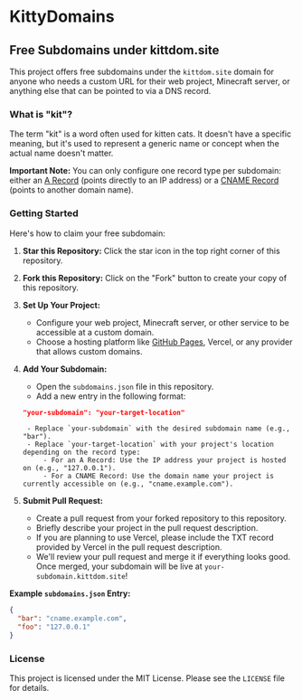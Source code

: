 # KittyDomains
## Free Subdomains under kittdom.site

This project offers free subdomains under the `kittdom.site` domain for anyone who needs a custom URL for their web project, Minecraft server, or anything else that can be pointed to via a DNS record.

### What is "kit"?

The term "kit" is a word often used for kitten cats. It doesn't have a specific meaning, but it's used to represent a generic name or concept when the actual name doesn't matter.

**Important Note:** You can only configure one record type per subdomain: either an [A Record](https://foo.ng/a) (points directly to an IP address) or a [CNAME Record](https://foo.ng/cname) (points to another domain name).

### Getting Started

Here's how to claim your free subdomain:

1. **Star this Repository:** Click the star icon in the top right corner of this repository.
2. **Fork this Repository:**  Click on the "Fork" button to create your copy of this repository.
3. **Set Up Your Project:** 
    - Configure your web project, Minecraft server, or other service to be accessible at a custom domain.
    - Choose a hosting platform like [GitHub Pages](https://foo.ng/githubpages), Vercel, or any provider that allows custom domains. 
4. **Add Your Subdomain:**
    - Open the `subdomains.json` file in this repository.
    - Add a new entry in the following format:

    ```json
    "your-subdomain": "your-target-location"
    ```
        - Replace `your-subdomain` with the desired subdomain name (e.g., "bar").
        - Replace `your-target-location` with your project's location depending on the record type:
            - For an A Record: Use the IP address your project is hosted on (e.g., "127.0.0.1"). 
            - For a CNAME Record: Use the domain name your project is currently accessible on (e.g., "cname.example.com").
5. **Submit Pull Request:** 
    - Create a pull request from your forked repository to this repository. 
    - Briefly describe your project in the pull request description.
    - If you are planning to use Vercel, please include the TXT record provided by Vercel in the pull request description.
    - We'll review your pull request and merge it if everything looks good. Once merged, your subdomain will be live at `your-subdomain.kittdom.site`!

**Example `subdomains.json` Entry:**

```json
{
  "bar": "cname.example.com",
  "foo": "127.0.0.1"
}
```

### License

This project is licensed under the MIT License.  Please see the `LICENSE` file for details.
